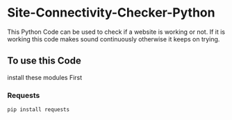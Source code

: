# Site-Connectivity-Checker-Python

This Python Code can be used to check if a website is working or not. If it is working this code makes sound continuously otherwise it keeps on trying.

## To use this Code
  install these modules First
  ### Requests
    pip install requests
